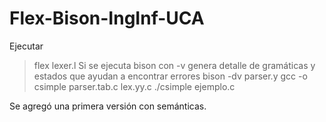# Flex-Bison-IngInf-UCA

Ejecutar

>flex lexer.l
Si se ejecuta bison con -v genera detalle de gramáticas y estados que ayudan a encontrar errores
>bison -dv parser.y 
>gcc  -o csimple parser.tab.c lex.yy.c
>./csimple ejemplo.c

Se agregó una primera versión con semánticas.
